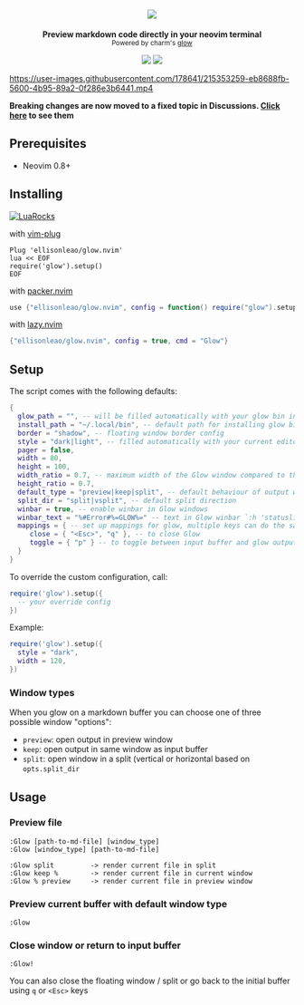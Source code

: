 <h1 align="center">
  <img src="https://i.postimg.cc/Y9Z030zC/glow-nvim.jpg" />
</h1>

<div align="center">
  <p>
    <strong>Preview markdown code directly in your neovim terminal</strong><br/>
    <small>Powered by charm's <a href="https://github.com/charmbracelet/glow">glow</a></small>
  </p>
  <img src="https://img.shields.io/badge/Made%20with%20Lua-blueviolet.svg?style=for-the-badge&logo=lua" />
  <img src="https://img.shields.io/github/actions/workflow/status/ellisonleao/glow.nvim/default.yml?style=for-the-badge" />

</div>

https://user-images.githubusercontent.com/178641/215353259-eb8688fb-5600-4b95-89a2-0f286e3b6441.mp4

**Breaking changes are now moved to a fixed topic in Discussions. [Click here](https://github.com/ellisonleao/glow.nvim/discussions/77) to see them**

## Prerequisites

- Neovim 0.8+

## Installing

[![LuaRocks](https://img.shields.io/luarocks/v/ellisonleao/glow.nvim?logo=lua&color=purple)](https://luarocks.org/modules/ellisonleao/glow.nvim)

with [vim-plug](https://github.com/junegunn/vim-plug)

```
Plug 'ellisonleao/glow.nvim'
lua << EOF
require('glow').setup()
EOF
```

with [packer.nvim](https://github.com/wbthomason/packer.nvim)

```lua
use {"ellisonleao/glow.nvim", config = function() require("glow").setup() end}
```

with [lazy.nvim](https://github.com/folke/lazy.nvim)

```lua
{"ellisonleao/glow.nvim", config = true, cmd = "Glow"}
```

## Setup

The script comes with the following defaults:

```lua
{
  glow_path = "", -- will be filled automatically with your glow bin in $PATH, if any
  install_path = "~/.local/bin", -- default path for installing glow binary
  border = "shadow", -- floating window border config
  style = "dark|light", -- filled automatically with your current editor background, you can override using glow json style
  pager = false,
  width = 80,
  height = 100,
  width_ratio = 0.7, -- maximum width of the Glow window compared to the nvim window size (overrides `width`)
  height_ratio = 0.7,
  default_type = "preview|keep|split", -- default behaviour of output window
  split_dir = "split|vsplit", -- default split direction
  winbar = true, -- enable winbar in Glow windows
  winbar_text = "%#Error#%=GLOW%=" -- text in Glow winbar `:h 'statusline'`
  mappings = { -- set up mappings for glow, multiple keys can do the same action
     close = { "<Esc>", "q" }, -- to close Glow
     toggle = { "p" } -- to toggle between input buffer and glow output in a Glow window
  }
}
```

To override the custom configuration, call:

```lua
require('glow').setup({
  -- your override config
})
```

Example:

```lua
require('glow').setup({
  style = "dark",
  width = 120,
})
```

### Window types

When you glow on a markdown buffer you can choose one of three possible window "options":

- `preview`: open output in preview window
- `keep`: open output in same window as input buffer
- `split`: open window in a split (vertical or horizontal based on `opts.split_dir`


## Usage

### Preview file

```
:Glow [path-to-md-file] [window_type]
:Glow [window_type] [path-to-md-file]

:Glow split         -> render current file in split
:Glow keep %        -> render current file in current window
:Glow % preview     -> render current file in preview window
```

### Preview current buffer with default window type

```
:Glow
```

### Close window or return to input buffer

```
:Glow!
```

You can also close the floating window / split or go back to the initial buffer using `q` or `<Esc>` keys
